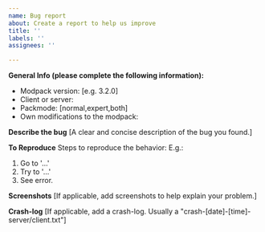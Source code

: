 ```yaml
---
name: Bug report
about: Create a report to help us improve
title: ''
labels: ''
assignees: ''

---
```


**General Info (please complete the following information):**
 - Modpack version: [e.g. 3.2.0]
 - Client or server:
 - Packmode: [normal,expert,both]
 - Own modifications to the modpack:

**Describe the bug**
[A clear and concise description of the bug you found.]

**To Reproduce**
Steps to reproduce the behavior:
E.g.:
1. Go to '...'
2. Try to '...'
3. See error.

**Screenshots**
[If applicable, add screenshots to help explain your problem.]

**Crash-log**
[If applicable, add a crash-log. Usually a "crash-[date]-[time]-server/client.txt"]

